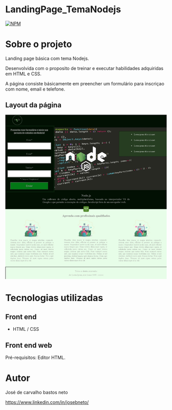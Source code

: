 # LandingPage_TemaNodejs 
[![NPM](https://img.shields.io/npm/l/react)](https://github.com/Gadamment/LandingPage_TemaNodejs/blob/main/LICENSE) 

# Sobre o projeto

Landing page básica com tema Nodejs.

Desenvolvida com o proposito de treinar e executar habilidades adquiridas em HTML e CSS.

A página consiste básicamente em preencher um formulário para inscriçao com nome, email e telefone.

## Layout da página

![Web 1](https://github.com/Gadamment/LandingPage_TemaNodejs/blob/main/Landing%20Page%20TM%20NodeJs/Layout/Loyt.jpeg?raw=true)

# Tecnologias utilizadas

## Front end
- HTML / CSS

## Front end web
Pré-requisitos: Editor HTML.


# Autor

José de carvalho bastos neto

https://www.linkedin.com/in/josebneto/

